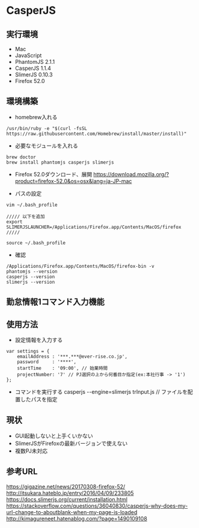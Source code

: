 # CasperJS

## 実行環境
- Mac
- JavaScript
- PhantomJS 2.1.1
- CasperJS  1.1.4
- SlimerJS  0.10.3
- Firefox 52.0

## 環境構築
- homebrew入れる
```
/usr/bin/ruby -e "$(curl -fsSL https://raw.githubusercontent.com/Homebrew/install/master/install)"
```

- 必要なモジュールを入れる
```
brew doctor
brew install phantomjs casperjs slimerjs
```

- Firefox 52.0ダウンロード、展開
https://download.mozilla.org/?product=firefox-52.0&os=osx&lang=ja-JP-mac

- パスの設定
```
vim ~/.bash_profile

///// 以下を追加
export SLIMERJSLAUNCHER=/Applications/Firefox.app/Contents/MacOS/firefox
/////

source ~/.bash_profile
```

- 確認
```
/Applications/Firefox.app/Contents/MacOS/firefox-bin -v
phantomjs --version
casperjs --version
slimerjs --version
```

## 勤怠情報1コマンド入力機能
## 使用方法
- 設定情報を入力する
```
var settings = {
	emailAddress : '***.***@ever-rise.co.jp',
	password     : '****',
	startTime    : '09:00', // 始業時間
	projectNumber: '7' // PJ選択の上から何番目か指定(ex:本社行事 -> '1')
};
```

- コマンドを実行する
casperjs --engine=slimerjs trInput.js // ファイルを配置したパスを指定

## 現状
- GUI起動しないと上手くいかない
- SlimerJSがFirefoxの最新バージョンで使えない
- 複数PJ未対応

## 参考URL
https://gigazine.net/news/20170308-firefox-52/
http://itsukara.hateblo.jp/entry/2016/04/09/233805
https://docs.slimerjs.org/current/installation.html
https://stackoverflow.com/questions/36040830/casperjs-why-does-my-url-change-to-aboutblank-when-my-page-is-loaded
http://kimagureneet.hatenablog.com/?page=1490109108

